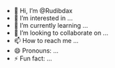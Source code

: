- 👋 Hi, I’m @Rudibdax
- 👀 I’m interested in ...
- 🌱 I’m currently learning ...
- 💞️ I’m looking to collaborate on ...
- 📫 How to reach me ...
- 😄 Pronouns: ...
- ⚡ Fun fact: ...

<!---
Rudibdax/Rudibdax is a ✨ special ✨ repository because its `README.md` (this file) appears on your GitHub profile.
You can click the Preview link to take a look at your changes.
--->
